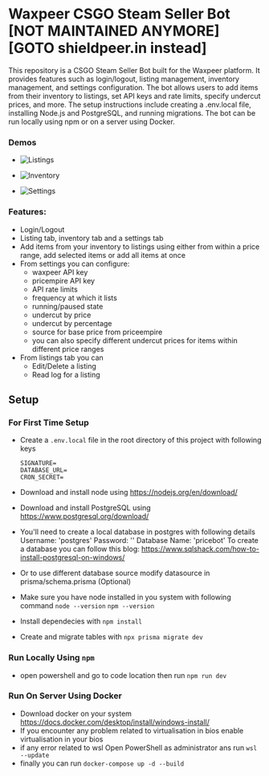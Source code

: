 # Waxpeer CSGO Steam Seller Bot [NOT MAINTAINED ANYMORE] [GOTO shieldpeer.in instead]

This repository is a CSGO Steam Seller Bot built for the Waxpeer platform. It provides features such as login/logout, listing management, inventory management, and settings configuration. The bot allows users to add items from their inventory to listings, set API keys and rate limits, specify undercut prices, and more. The setup instructions include creating a .env.local file, installing Node.js and PostgreSQL, and running migrations. The bot can be run locally using npm or on a server using Docker.

### Demos

- ![Listings](https://github.com/gargmegham/Waxpeer/assets/95271253/84985d17-0ce3-46d2-be0b-89562164c1e6)

- ![Inventory](https://github.com/gargmegham/Waxpeer/assets/95271253/f4925bec-d35c-4af2-9698-d8ca5aa57ba3)

- ![Settings](https://github.com/gargmegham/Waxpeer/assets/95271253/ee1884f4-e1bf-4821-b2fa-dfeed4c16417)

### Features:

- Login/Logout
- Listing tab, inventory tab and a settings tab
- Add items from your inventory to listings using either from within a price range, add selected items or add all items at once
- From settings you can configure:
  - waxpeer API key
  - pricempire API key
  - API rate limits
  - frequency at which it lists
  - running/paused state
  - undercut by price
  - undercut by percentage
  - source for base price from priceempire
  - you can also specify different undercut prices for items within different price ranges
- From listings tab you can
  - Edit/Delete a listing
  - Read log for a listing

## Setup

### For First Time Setup

- Create a `.env.local` file in the root directory of this project with following keys

  ```
  SIGNATURE=
  DATABASE_URL=
  CRON_SECRET=
  ```

- Download and install node using https://nodejs.org/en/download/
- Download and install PostgreSQL using https://www.postgresql.org/download/
- You'll need to create a local database in postgres with following details
  Username: 'postgres'
  Password: ''
  Database Name: 'pricebot'
  To create a database you can follow this blog: https://www.sqlshack.com/how-to-install-postgresql-on-windows/
- Or to use different database source modify datasource in prisma/schema.prisma (Optional)
- Make sure you have node installed in you system with following command
  `node --version`
  `npm --version`
- Install dependecies with `npm install`
- Create and migrate tables with `npx prisma migrate dev`

### Run Locally Using `npm`

- open powershell and go to code location then run `npm run dev`

### Run On Server Using Docker

- Download docker on your system https://docs.docker.com/desktop/install/windows-install/
- If you encounter any problem related to virtualisation in bios enable virtualisation in your bios
- if any error related to wsl Open PowerShell as administrator ans run
  `wsl --update`
- finally you can run `docker-compose up -d --build`
